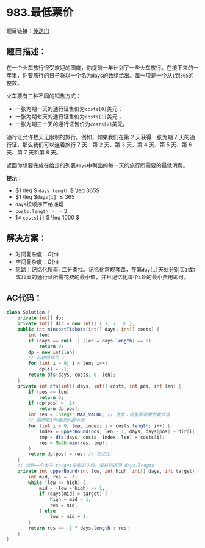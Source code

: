 # 983.最低票价
题目链接：[传送门](https://leetcode-cn.com/problems/minimum-cost-for-tickets/)

## 题目描述：
在一个火车旅行很受欢迎的国度，你提前一年计划了一些火车旅行。在接下来的一年里，你要旅行的日子将以一个名为`days`的数组给出。每一项是一个从`1`到`365`的整数。

火车票有三种不同的销售方式：

- 一张为期一天的通行证售价为`costs[0]`美元；
- 一张为期七天的通行证售价为`costs[1]`美元；
- 一张为期三十天的通行证售价为`costs[2]`美元。

通行证允许数天无限制的旅行。例如，如果我们在第 2 天获得一张为期 7 天的通行证，那么我们可以连着旅行 7 天：第 2 天、第 3 天、第 4 天、第 5 天、第 6 天、第 7 天和第 8 天。

返回你想要完成在给定的列表`days`中列出的每一天的旅行所需要的最低消费。

**提示**：

- $1 \leq $ `days.length` $ \leq 365$
- $1 \leq $`days[i]` $\leq 365$
- `days`按顺序严格递增
- `costs.length` $== 3$
- $1 \leq$ `costs[i]` $ \leq 1000 $

## 解决方案：
- 时间复杂度：$O(n)$
- 空间复杂度：$O(n)$
- 思路：记忆化搜索+二分查找。记忆化常规套路，在第`day[i]`天处分别买`1`或`7`或`30`天的通行证所需花费的最小值，并且记忆化每个`i`处的最小费用即可。

## AC代码：
```java
class Solution {
	private int[] dp;
	private int[] dir = new int[] { 1, 7, 30 };
	public int mincostTickets(int[] days, int[] costs) {
		int len;
		if (days == null || (len = days.length) == 0)
			return 0;
		dp = new int[len];
		// 初始值都为-1
		for (int i = 0; i < len; i++)
			dp[i] = -1;
		return dfs(days, costs, 0, len);
	}
	private int dfs(int[] days, int[] costs, int pos, int len) {
		if (pos >= len)
			return 0;
		if (dp[pos] > -1)
			return dp[pos];
		int res = Integer.MAX_VALUE; // 注意：这里要设置为最大值
		// 遍历取3种情况的最小值
		for (int i = 0, tmp, index; i < costs.length; i++) {
			index = upperBound(pos, len - 1, days, days[pos] + dir[i] - 1);
			tmp = dfs(days, costs, index, len) + costs[i];
			res = Math.min(res, tmp);
		}
		return dp[pos] = res; // 记忆化
	}
	// 找到一个大于 target元素的下标，没有则返回 days.length
	private int upperBound(int low, int high, int[] days, int target) {
		int mid, res = -1;
		while (low <= high) {
			mid = (low + high) >> 1;
			if (days[mid] > target) {
				high = mid - 1;
				res = mid;
			} else
				low = mid + 1;
		}
		return res == -1 ? days.length : res;
	}
}
```
